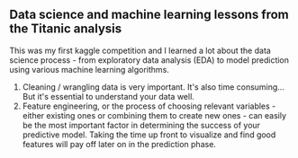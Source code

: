 ## Data science and machine learning lessons from the Titanic analysis   
This was my first kaggle competition and I learned a lot about the data science process - from exploratory data analysis (EDA) to model prediction using various machine learning algorithms.   
1. Cleaning / wrangling data is very important. It's also time consuming... But it's essential to understand your data well.   
2. Feature engineering, or the process of choosing relevant variables - either existing ones or combining them to create new ones - can easily be the most important factor in determining the success of your predictive model. Taking the time up front to visualize and find good features will pay off later on in the prediction phase.
